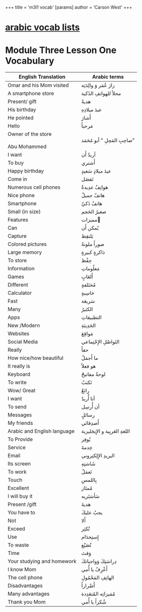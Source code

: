 +++
 title = 'm3l1 vocab'
[params]
	author = 'Carson West'
+++
# [arabic vocab lists](./../arabic-vocab-lists/)
# Module Three Lesson One Vocabulary

| **English Translation**                | **Arabic terms**                 |
| -------------------------------------- | -------------------------------- |
| Omar and his Mom visited               | زارَ عُمَر وَ والِدَتِه          |
| A smartphone store                     | محلاً للهواتفِ الذَكية           |
| Present/ gift                          | هديةً                            |
| His birthday                           | عيدَ ميلادِهِ                    |
| He pointed                             | أَشارَ                           |
| Hello                                  | مَرحباً                          |
| Owner of the store<br><br>Abu Mohammed | صاحِبِ المَحِلِ " أبو مُحَمَد"   |
| I want                                 | أريدُ أَن                        |
| To buy                                 | أَشتري                           |
| Happy birthday                         | عيدَ ميلادٍ سَعيدٍ               |
| Come in                                | تَفضَل                           |
| Numerous cell phones                   | هواتِفٌ عدِيدةٌ                  |
| Nice phone                             | هاتفٌ جميلٌ                      |
| Smartphone                             | هاتفٌ ذَكيٌ                      |
| Small (in size)                        | صغيرُ الحَجم                     |
| Features                               | مميزات ٍ                         |
| Can                                    | يُمكن أَن                        |
| Capture                                | يَلتقِط                          |
| Colored pictures                       | صوراً ملونةً                     |
| Large memory                           | ذاكرةٍ كبيرةٍ                    |
| To store                               | حِفْظ                            |
| Information                            | مَعلُوماتِ                       |
| Games                                  | أَلعَابٍ                         |
| Different                              | مُختَلفةٍ                        |
| Calculator                             | حَاسِبةٍ                         |
| Fast                                   | سَريعَة                          |
| Many                                   | الكثيرُ                          |
| Apps                                   | التطبيقاتِ                       |
| New /Modern                            | الحَدِيثةِ                       |
| Websites                               | مَواقِعَ                         |
| Social Media                           | التَواصُلِ الإِجْتِماعي          |
| Really                                 | حقاً                             |
| How nice/how beautiful                 | ما أَجمَلُ                       |
| It really is                           | هو فعلاً                         |
| Keyboard                               | لوحةُ مفاتيحٌ                    |
| To write                               | تَكتبُ                           |
| Wow/ Great                             | رائعٌ                            |
| I want                                 | أنا أُريدُ                       |
| To send                                | أن أُرسِل                        |
| Messages                               | رسائلٍ                           |
| My friends                             | أَصدِقائي                        |
| Arabic and English language            | اللغةِ العَربِية و الإِنِجَليزية |
| To Provide                             | يُوفِر                           |
| Service                                | خِدمةَ                           |
| Email                                  | البريدِ الإِلِكتِروني            |
| Its screen                             | شَاشتِهِ                         |
| To work                                | تَعمَلُ                          |
| Touch                                  | بِاللمسِ                         |
| Excellent                              | مُمتَاز                          |
| I will buy it                          | سَأشتَريه                        |
| Present /gift                          | هديةَ                            |
| You have to                            | يجبُ عليكَ                       |
| Not                                    | أَلا                             |
| Exceed                                 | تُكثِر                           |
| Use                                    | إِستِخدَام                       |
| To waste                               | تُضَيّع                          |
| Time                                   | وَقتَ                            |
| Your studying and homework             | دِراسَتِكَ وَواجباتكَ            |
| I know Mom                             | أَعْرِفُ يا أُمي                 |
| The cell phone                         | الهاتِفِ المَحْمُولِ             |
| Disadvantages                          | أَضْراراً                        |
| Many advantages                        | مُمَيزاتِه المُتعَدِدة           |
| Thank you Mom                          | شُكراً يا أُمي                   |